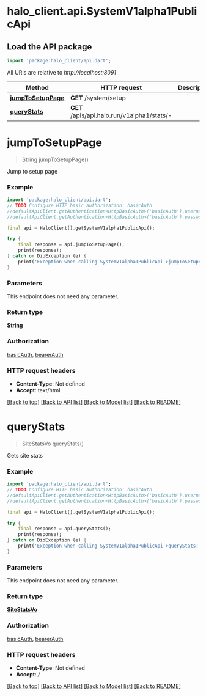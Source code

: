 # halo_client.api.SystemV1alpha1PublicApi

## Load the API package
```dart
import 'package:halo_client/api.dart';
```

All URIs are relative to *http://localhost:8091*

Method | HTTP request | Description
------------- | ------------- | -------------
[**jumpToSetupPage**](SystemV1alpha1PublicApi.md#jumptosetuppage) | **GET** /system/setup | 
[**queryStats**](SystemV1alpha1PublicApi.md#querystats) | **GET** /apis/api.halo.run/v1alpha1/stats/- | 


# **jumpToSetupPage**
> String jumpToSetupPage()



Jump to setup page

### Example
```dart
import 'package:halo_client/api.dart';
// TODO Configure HTTP basic authorization: basicAuth
//defaultApiClient.getAuthentication<HttpBasicAuth>('basicAuth').username = 'YOUR_USERNAME'
//defaultApiClient.getAuthentication<HttpBasicAuth>('basicAuth').password = 'YOUR_PASSWORD';

final api = HaloClient().getSystemV1alpha1PublicApi();

try {
    final response = api.jumpToSetupPage();
    print(response);
} catch on DioException (e) {
    print('Exception when calling SystemV1alpha1PublicApi->jumpToSetupPage: $e\n');
}
```

### Parameters
This endpoint does not need any parameter.

### Return type

**String**

### Authorization

[basicAuth](../README.md#basicAuth), [bearerAuth](../README.md#bearerAuth)

### HTTP request headers

 - **Content-Type**: Not defined
 - **Accept**: text/html

[[Back to top]](#) [[Back to API list]](../README.md#documentation-for-api-endpoints) [[Back to Model list]](../README.md#documentation-for-models) [[Back to README]](../README.md)

# **queryStats**
> SiteStatsVo queryStats()



Gets site stats

### Example
```dart
import 'package:halo_client/api.dart';
// TODO Configure HTTP basic authorization: basicAuth
//defaultApiClient.getAuthentication<HttpBasicAuth>('basicAuth').username = 'YOUR_USERNAME'
//defaultApiClient.getAuthentication<HttpBasicAuth>('basicAuth').password = 'YOUR_PASSWORD';

final api = HaloClient().getSystemV1alpha1PublicApi();

try {
    final response = api.queryStats();
    print(response);
} catch on DioException (e) {
    print('Exception when calling SystemV1alpha1PublicApi->queryStats: $e\n');
}
```

### Parameters
This endpoint does not need any parameter.

### Return type

[**SiteStatsVo**](SiteStatsVo.md)

### Authorization

[basicAuth](../README.md#basicAuth), [bearerAuth](../README.md#bearerAuth)

### HTTP request headers

 - **Content-Type**: Not defined
 - **Accept**: */*

[[Back to top]](#) [[Back to API list]](../README.md#documentation-for-api-endpoints) [[Back to Model list]](../README.md#documentation-for-models) [[Back to README]](../README.md)

